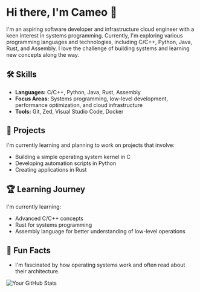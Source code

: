 # Hi there, I'm Cameo 👋
I'm an aspiring software developer and infrastructure cloud engineer with a keen interest in systems programming. Currently, I'm exploring various programming languages and technologies, including C/C++, Python, Java, Rust, and Assembly. I love the challenge of building systems and learning new concepts along the way.

## 🛠️ Skills
- **Languages:** C/C++, Python, Java, Rust, Assembly
- **Focus Areas:** Systems programming, low-level development, performance optimization, and cloud infrastructure
- **Tools:** Git, Zed, Visual Studio Code, Docker

## 🚀 Projects
I'm currently learning and planning to work on projects that involve:
- Building a simple operating system kernel in C
- Developing automation scripts in Python
- Creating applications in Rust

## 🏆 Learning Journey
I'm currently learning:
- Advanced C/C++ concepts
- Rust for systems programming
- Assembly language for better understanding of low-level operations

<!-- ## 📫 How to reach me
- Discord: [Discord Server](https://discord.gg/) Still working on this one -->

## 🎉 Fun Facts
- I'm fascinated by how operating systems work and often read about their architecture.

![Your GitHub Stats](https://github-readme-stats.vercel.app/api?username=cameo691&show_icons=true&theme=radical)
